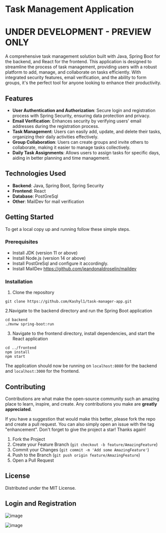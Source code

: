<h1>Task Management Application</h1>

<h1>UNDER DEVELOPMENT - PREVIEW ONLY</h1>

A comprehensive task management solution built with Java, Spring Boot for the backend, and React for the frontend. This application is designed to streamline the process of task management, providing users with a robust platform to add, manage, and collaborate on tasks efficiently. With integrated security features, email verification, and the ability to form groups, it's the perfect tool for anyone looking to enhance their productivity.

<h2>Features</h2>

- **User Authentication and Authorization**: Secure login and registration process with Spring Security, ensuring data protection and privacy.
- **Email Verification**: Enhances security by verifying users' email addresses during the registration process.
- **Task Management**: Users can easily add, update, and delete their tasks, organizing their daily activities effectively.
- **Group Collaboration**: Users can create groups and invite others to collaborate, making it easier to manage tasks collectively.
- **Daily Task Assignments**: Allows users to assign tasks for specific days, aiding in better planning and time management.

<h2>Technologies Used</h2>

- **Backend**: Java, Spring Boot, Spring Security
- **Frontend**: React
- **Database**: PostGreSql
- **Other**: MailDev for mail verification

<h2>Getting Started</h2>

To get a local copy up and running follow these simple steps.

<h3>Prerequisites</h3>

- Install JDK (version 11 or above)
- Install Node.js (version 14 or above)
- Install PostGreSql and configure it accordingly.
- Install MailDev https://github.com/jeandonaldroselin/maildev

<h3>Installation</h3>


1. Clone the repository

```
git clone https://github.com/Kashyl1/task-manager-app.git
```
2.Navigate to the backend directory and run the Spring Boot application
```
cd backend
./mvnw spring-boot:run
```
3. Navigate to the frontend directory, install dependencies, and start the React application
```
cd ../frontend
npm install
npm start
```

The application should now be running on `localhost:8080` for the backend and `localhost:3000` for the frontend.

<h2>Contributing</h2>

Contributions are what make the open-source community such an amazing place to learn, inspire, and create. Any contributions you make are **greatly appreciated**.

If you have a suggestion that would make this better, please fork the repo and create a pull request. You can also simply open an issue with the tag "enhancement". Don't forget to give the project a star! Thanks again!

1. Fork the Project
2. Create your Feature Branch (`git checkout -b feature/AmazingFeature`)
3. Commit your Changes (`git commit -m 'Add some AmazingFeature'`)
4. Push to the Branch (`git push origin feature/AmazingFeature`)
5. Open a Pull Request

<h2>License</h2>

Distributed under the MIT License.

<h2> Login and Registration </h2>

![image](https://github.com/Kashyl1/task-management3/assets/92478936/cd202c3e-f45b-4682-b1e2-f9751a3324e2)


![image](https://github.com/Kashyl1/task-management3/assets/92478936/131a6ee5-8f70-4e7b-b580-92d3133279b0)




